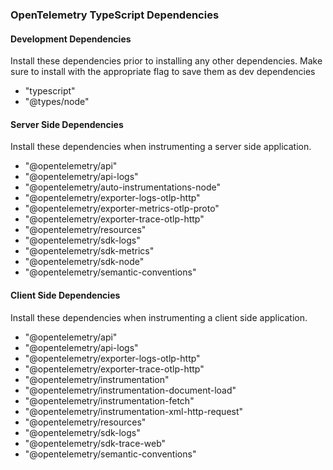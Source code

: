 ### OpenTelemetry TypeScript Dependencies

#### Development Dependencies

Install these dependencies prior to installing any other dependencies.
Make sure to install with the appropriate flag to save them as dev dependencies

- "typescript"
- "@types/node"

#### Server Side Dependencies

Install these dependencies when instrumenting a server side application.

- "@opentelemetry/api"
- "@opentelemetry/api-logs"
- "@opentelemetry/auto-instrumentations-node"
- "@opentelemetry/exporter-logs-otlp-http"
- "@opentelemetry/exporter-metrics-otlp-proto"
- "@opentelemetry/exporter-trace-otlp-http"
- "@opentelemetry/resources"
- "@opentelemetry/sdk-logs"
- "@opentelemetry/sdk-metrics"
- "@opentelemetry/sdk-node"
- "@opentelemetry/semantic-conventions"

#### Client Side Dependencies

Install these dependencies when instrumenting a client side application.

- "@opentelemetry/api"
- "@opentelemetry/api-logs"
- "@opentelemetry/exporter-logs-otlp-http"
- "@opentelemetry/exporter-trace-otlp-http"
- "@opentelemetry/instrumentation"
- "@opentelemetry/instrumentation-document-load"
- "@opentelemetry/instrumentation-fetch"
- "@opentelemetry/instrumentation-xml-http-request"
- "@opentelemetry/resources"
- "@opentelemetry/sdk-logs"
- "@opentelemetry/sdk-trace-web"
- "@opentelemetry/semantic-conventions"
